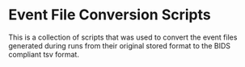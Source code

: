 # Event File Conversion Scripts
This is a collection of scripts that was used to convert the event files generated during runs from their original stored format to the BIDS compliant tsv format.
